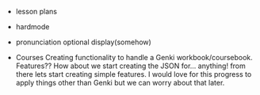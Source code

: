 - lesson plans
- hardmode
- pronunciation optional display(somehow)

- Courses
Creating functionality to handle a Genki workbook/coursebook. Features??
How about we start creating the JSON for... anything! from there lets start creating simple features.
I would love for this progress to apply things other than Genki but we can worry about that later.
